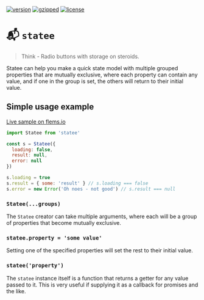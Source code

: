 [![version](https://img.shields.io/npm/v/statee.svg)]() [![gzipped](http://img.badgesize.io/porsager/statee/master/statee.js.svg?compression=gzip&label=gzipped)]() [![license](https://img.shields.io/github/license/porsager/statee.svg)]()

# 📬 `statee`

> Think - Radio buttons with storage on steroids.

Statee can help you make a quick state model with multiple grouped properties that are mutually exclusive, where each property can contain any value, and if one in the group is set, the others will return to their initial value.

## Simple usage example

[Live sample on flems.io](https://flems.io/#0=N4IgZglgNgpgziAXAbVAOwIYFsZJAOgCsEAaEAYwHs0AXGWvCLAB0oCcaACAZRozpicwbSlk4ByOHwHiAOmnlU0UzlP6CAvD2kwYACmDzOnKJQwATCGgDmiIRihwYJI5zbwArlBp20XqC5oxjBsImy+-vIAvgCU8vJqdPimFlbWnFo0bB4w8sx6iTD4NJQAUtwA8gByejFxCso6+O5wXlxawKqiMHbiLW3inFF5enLyVZQ0EOSCKZY2nBBw9o4w4vX5hcVllTV18Y3q+CFhGZxoMADunACioeyjFQAW55TwnAC0r1zWlJTm6xGYzQEymMzcnm8i2WfigUEBaE2TRK5WqtRiIDITlg5Cm1AQiBAAHZEAAGEBREjobC4Qn4chwUgUah0BiEp40LABTgAI3+AE9OIYgryMOQANbWEQeNDmD5wCAALx6nCoADcQgBuVw8sWS6Wyj6sBV4tB2Ga0EKq+h0NjakVPGAQawcuwARlJpIApPbhg1mO4hTq9VLKDLzHY2NZdXpSSROHGE-H8ESAKwxe3GKimcKcS5PCB0TOcZgWea2Tge5gAD19mJA2JguIg+LwAA5EG7UxSALpRIA)

```js
import Statee from 'statee'

const s = Statee({
  loading: false,
  result: null,
  error: null
})

s.loading = true
s.result = { some: 'result' } // s.loading === false
s.error = new Error('Oh noes - not good') // s.result === null
```

### `Statee(...groups)`

The `Statee` creator can take multiple arguments, where each will be a group of properties that become mutually exclusive.

### `statee.property = 'some value'`

Setting one of the specified properties will set the rest to their initial value.

### `statee('property')`

The `statee` instance itself is a function that returns a getter for any value passed to it. This is very useful if supplying it as a callback for promises and the like.
